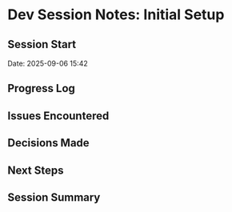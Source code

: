# Dev Session Notes: Initial Setup

## Session Start
Date: 2025-09-06 15:42

## Progress Log
<!-- Track what was accomplished during the session -->

## Issues Encountered
<!-- Document any problems and how they were resolved -->

## Decisions Made
<!-- Record important technical decisions -->

## Next Steps
<!-- What needs to be done next -->

## Session Summary
<!-- Final summary before committing to git -->